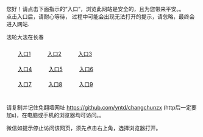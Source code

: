 您好！请点击下面指示的“入口”，浏览此网站是安全的，且为您带来平安。。 <br/>
点击入口后，请耐心等待， 过程中可能会出现无法打开的提示，请忽略，最终会进入网站. </br>

法轮大法在长春<br/>
<div style="padding:10px"><a style="margin:20px" target="_blank" href="https://d22vgcqbb8o75.cloudfront.net/2Qpsp?vnfuep" id="ccLink1" rel="nofollow">入口1</a> <a target="_blank" style="margin:20px" href="https://d186x7971xdi2.cloudfront.net/2Qpsp?lltkqsqc" id="ccLink2" rel="nofollow">入口2</a> <a style="margin:20px" target="_blank" href="https://d2jkd3uzuqb1rv.cloudfront.net/2Qpsp?xntehqdy" id="ccLink3" rel="nofollow">入口3</a></div>

<div style="padding:10px" ><a style="margin:20px" target="_blank" href="https://d22vgcqbb8o75.cloudfront.net/2Qpsp?vnfuep" id="ccLink4" rel="nofollow">入口4</a> <a style="margin:20px" href="https://d186x7971xdi2.cloudfront.net/2Qpsp?lltkqsqc" target="_blank" id="ccLink5" rel="nofollow">入口5</a> <a style="margin:20px" href="https://d2jkd3uzuqb1rv.cloudfront.net/2Qpsp?xntehqdy" target="_blank" id="ccLink6" rel="nofollow">入口6</a></div>

<div style="padding:10px"><a style="margin:20px" target="_blank" href="https://d22vgcqbb8o75.cloudfront.net/2Qpsp?vnfuep" id="ccLink7" rel="nofollow">入口7</a> <a style="margin:20px" href="https://d186x7971xdi2.cloudfront.net/2Qpsp?lltkqsqc" target="_blank" id="ccLink8" rel="nofollow">入口8</a> <a style="margin:20px" target="_blank" href="https://d2jkd3uzuqb1rv.cloudfront.net/2Qpsp?xntehqdy" id="ccLink9" rel="nofollow">入口9</a></div>

<br/>



请复制并记住免翻墙网址 https://github.com/yntd/changchunzx (http后一定要加s)，在电脑或手机的浏览器均可访问。。<br/>

微信如提示停止访问该网页，须先点击右上角，选择浏览器打开。
